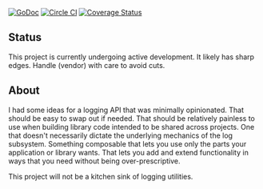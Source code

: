 [![GoDoc](https://godoc.org/github.com/gologs/log?status.png)](https://godoc.org/github.com/gologs/log)
[![Circle CI](https://circleci.com/gh/gologs/log.svg?style=svg)](https://circleci.com/gh/gologs/log)
[![Coverage Status](https://coveralls.io/repos/github/gologs/log/badge.svg?branch=master)](https://coveralls.io/github/gologs/log?branch=master)

## Status

This project is currently undergoing active development.
It likely has sharp edges.
Handle (vendor) with care to avoid cuts.

## About

I had some ideas for a logging API that was minimally opinionated.
That should be easy to swap out if needed.
That should be relatively painless to use when building library code intended to be shared across projects.
One that doesn't necessarily dictate the underlying mechanics of the log subsystem.
Something composable that lets you use only the parts your application or library wants.
That lets you add and extend functionality in ways that you need without being over-prescriptive.

This project will not be a kitchen sink of logging utilities.
